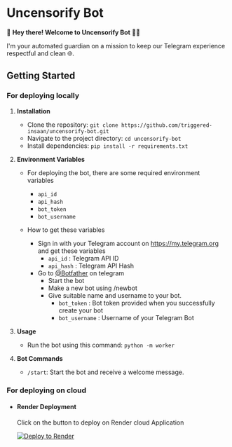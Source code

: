 # Uncensorify Bot

🚀 **Hey there! Welcome to Uncensorify Bot** 🌈✨

I'm your automated guardian on a mission to keep our Telegram experience respectful and clean 🌐.

## Getting Started
### For deploying locally

1. **Installation**
   - Clone the repository: `git clone https://github.com/triggered-insaan/uncensorify-bot.git`
   - Navigate to the project directory: `cd uncensorify-bot`
   - Install dependencies: `pip install -r requirements.txt`

2. **Environment Variables**

   - For deploying the bot, there are some required environment variables
      - `api_id`
      - `api_hash`
      - `bot_token`
      - `bot_username`
   
   - How to get these variables
     - Sign in with your Telegram account on https://my.telegram.org and get these variables
        - `api_id` : Telegram API ID 
        - `api_hash` : Telegram API Hash
     - Go to [@Botfather](https://t.me/botfather) on telegram
        - Start the bot
        - Make a new bot using /newbot
        - Give suitable name and username to your bot.
           - `bot_token` : Bot token provided when you successfully create your bot
           - `bot_username` : Username of your Telegram Bot 

2. **Usage**
   - Run the bot using this command: `python -m worker`

3. **Bot Commands**
   - `/start`: Start the bot and receive a welcome message.

### For deploying on cloud

- #### Render Deployment
  Click on the button to deploy on Render cloud Application
  
  [![Deploy to Render](https://render.com/images/deploy-to-render-button.svg)](https://render.com/deploy?repo=https://github.com/triggered-insaan/uncensorify-bot.git)
